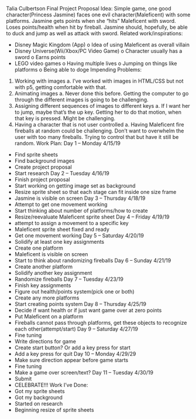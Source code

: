 Talia Culbertson
Final Project Proposal
Idea: Simple game, one good character(Princess Jasmine) faces one evil character(Maleficent) with some platforms. Jasmine gets points when she “hits” Maleficent with sword. Loses points/health when hit by fireball. Jasmine should, hopefully, be able to duck and jump as well as attack with sword.
Related work/inspirations:
-	Disney Magic Kingdom (App)
o	Idea of using Maleficent as overall villain
-	Disney Universe(Wii/Xbox/PC Video Game)
o	Character usually has a sword
o	Earns points
-	LEGO video games
o	Having multiple lives
o	Jumping on things like platforms
o	Being able to doge
Impending Problems:
1.	Working with images
a.	I’ve worked with images in HTML/CSS but not with p5, getting comfortable with that.
2.	Animating images
a.	Never done this before. Getting the computer to go through the different images is going to be challenging.
3.	Assigning different sequences of images to different keys
a.	If I want her to jump, maybe that’s the up key. Getting her to do that motion, when that key is pressed. Might be challenging.
4.	Having a character that is not user controlled
a.	Having Maleficent fire fireballs at random could be challenging. Don’t want to overwhelm the user with too many fireballs. Trying to control that but have it still be random.
Work Plan:
Day 1 – Monday 4/15/19
-	Find sprite sheets
-	Find background images
-	Create project proposal
-	Start research
Day 2 – Tuesday 4/16/19
-	Finish project proposal
-	Start working on getting image set as background
-	Resize sprite sheet so that each stage can fit inside one size frame
-	Jasmine is visible on screen
Day 3 – Thursday 4/18/19
-	Attempt to get one movement working
-	Start thinking about number of platforms/how to create
-	Resize/reevaluate Maleficent sprite sheet
Day 4 – Friday 4/19/19
-	attempt to assign a movement to a specific key
-	Maleficent sprite sheet fixed and ready
-	Get one movement working
Day 5 – Saturday 4/20/19
-	Solidify at least one key assignments
-	Create one platform
-	Maleficent is visible on screen
-	Start to think about randomizing fireballs
Day 6 – Sunday 4/21/19
-	Create another platform
-	Solidify another key assignment
-	Randomize fireballs
Day 7 – Tuesday 4/23/19
-	Finish key assignments
-	Figure out health/points system(pick one or both)
-	Create any more platforms
-	Start creating points system
Day 8 – Thursday 4/25/19
-	Decide if want health or if just want game over at zero points
-	Put Maleficent on a platform
-	Fireballs cannot pass through platforms, get these objects to recognize each other(attempt/start)
Day 9 – Saturday 4/27/19
-	Fine tuning
-	Write directions for game
-	Create start button? Or add a key press for start
-	Add a key press for quit
Day 10 – Monday 4/29/29
-	Make sure direction appear before game starts
-	Fine tuning
-	Make a game over screen/text?
Day 11 – Tuesday 4/30/19
-	Submit
-	CELEBRATE!!!
Work I’ve Done:
-	Got my sprite sheets
-	Got my background
-	Started on research
-	Beginning resize of sprite sheets
